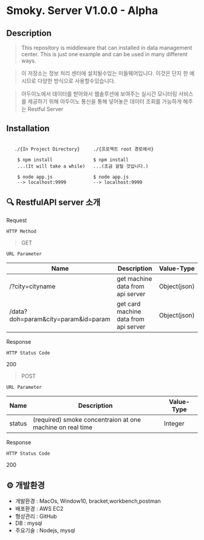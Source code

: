 Smoky. Server V1.0.0 - Alpha
===============================


Description
-----------

>This repository is middleware that can installed in data management center. This is just one example and can be used in many different ways.

>이 저장소는 정보 처리 센터에 설치될수있는 미들웨어입니다. 이것은 단지 한 예시므로 다양한 방식으로 사용할수있습니다.

>아두이노에서 데이터를 받아와서 웹솔루션에 보여주는  실시간 모니터링 서비스를 제공하기 위해 아두이노 통신을 통해 넣어놓은 데이터 조회를 가능하게 해주는 Restful Server

Installation
------------
~~~

   ./{In Project Directory}     ./{프로젝트 root 경로에서}  

    $ npm install               $ npm install
    ...(It will take a while)   ...(조금 걸릴 것입니다.)

    $ node app.js               $ node app.js
    --> localhost:9999          --> localhost:9999

~~~

## 🔍 RestfulAPI server 소개

Request

`HTTP Method`

>GET

`URL Parameter`


| Name                              | Description                                    | Value-Type |
|-----------------------------------|------------------------------------------------|------------|
|/?city=cityname                    |get machine data from api server                |Object(json)|
|/data?doh=param&city=param&id=param|get card machine data from api server           |Object(json)|

Response

`HTTP Status Code`

200


>POST

`URL Parameter`


| Name          | Description                                                  | Value-Type |
|---------------|--------------------------------------------------------------|------------|
|status         |(required) smoke concentraion at one machine on real time     |Integer     |



Response

`HTTP Status Code`

200


## ⚙ 개발환경

* 개발환경 : MacOs, Window10, bracket,workbench,postman
* 배포환경 : AWS EC2
* 형상관리 : GitHub
* DB     : mysql
* 주요기술 :  Nodejs, mysql
